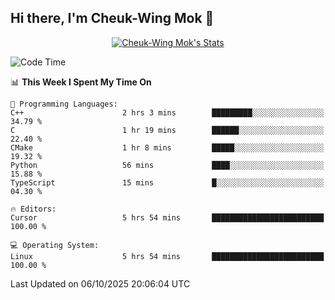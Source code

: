 ## Hi there, I'm Cheuk-Wing Mok 👋

<!--
**mozro0327/mozro0327** is a ✨ _special_ ✨ repository because its `README.md` (this file) appears on your GitHub profile.

Here are some ideas to get you started:

- 🔭 I’m currently working on ...
- 🌱 I’m currently learning ...
- 👯 I’m looking to collaborate on ...
- 🤔 I’m looking for help with ...
- 💬 Ask me about ...
- 📫 How to reach me: ...
- 😄 Pronouns: ...
- ⚡ Fun fact: ...
-->

<p align="center">
  <a href="https://github.com/mozro0327" class="rich-diff-level-one">
    <img src="https://github-readme-stats.vercel.app/api?username=mozro0327&title_color=333&text_color=777" alt="Cheuk-Wing Mok's Stats" >
    <!-- &hide=issues
    <img src="https://github-readme-stats.vercel.app/api?username=mozro0327&hide=issues&title_color=333&text_color=777" alt="Cheuk-Wing Mok's Stats" >
    -->
  </a>
</p>

<!--START_SECTION:waka-->
![Code Time](http://img.shields.io/badge/Code%20Time-3%2C903%20hrs%2018%20mins-blue)

📊 **This Week I Spent My Time On** 

```text
💬 Programming Languages: 
C++                      2 hrs 3 mins        █████████░░░░░░░░░░░░░░░░   34.79 % 
C                        1 hr 19 mins        ██████░░░░░░░░░░░░░░░░░░░   22.40 % 
CMake                    1 hr 8 mins         █████░░░░░░░░░░░░░░░░░░░░   19.32 % 
Python                   56 mins             ████░░░░░░░░░░░░░░░░░░░░░   15.88 % 
TypeScript               15 mins             █░░░░░░░░░░░░░░░░░░░░░░░░   04.30 % 

🔥 Editors: 
Cursor                   5 hrs 54 mins       █████████████████████████   100.00 % 

💻 Operating System: 
Linux                    5 hrs 54 mins       █████████████████████████   100.00 % 
```


 Last Updated on 06/10/2025 20:06:04 UTC
<!--END_SECTION:waka-->

